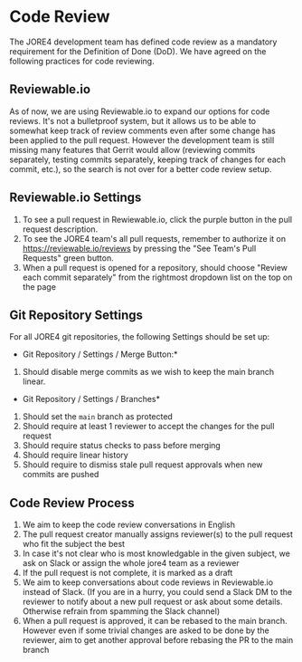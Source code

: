 # Code Review

The JORE4 development team has defined code review as a mandatory requirement for the Definition of Done (DoD). We have agreed on the following practices for code reviewing.

## Reviewable.io

As of now, we are using Reviewable.io to expand our options for code reviews. It's not a bulletproof system, but it allows us to be able to somewhat keep track of review comments even after some change has been applied to the pull request. However the development team is still missing many features that Gerrit would allow (reviewing commits separately, testing commits separately, keeping track of changes for each commit, etc.), so the search is not over for a better code review setup.

## Reviewable.io Settings

1. To see a pull request in Rewiewable.io, click the purple button in the pull request description.
2. To see the JORE4 team's all pull requests, remember to authorize it on https://reviewable.io/reviews by pressing the "See Team's Pull Requests" green button.
3. When a pull request is opened for a repository, should choose "Review each commit separately" from the rightmost dropdown list on the top on the page

## Git Repository Settings

For all JORE4 git repositories, the following Settings should be set up:

* Git Repository / Settings / Merge Button:*
1. Should disable merge commits as we wish to keep the main branch linear.

* Git Repository / Settings / Branches*
1. Should set the `main` branch as protected
2. Should require at least 1 reviewer to accept the changes for the pull request
3. Should require status checks to pass before merging
4. Should require linear history
5. Should require to dismiss stale pull request approvals when new commits are pushed

## Code Review Process

1. We aim to keep the code review conversations in English
2. The pull request creator manually assigns reviewer(s) to the pull request who fit the subject the best
3. In case it's not clear who is most knowledgable in the given subject, we ask on Slack or assign the whole jore4 team as a reviewer
4. If the pull request is not complete, it is marked as a draft
5. We aim to keep conversations about code reviews in Reviewable.io instead of Slack. (If you are in a hurry, you could send a Slack DM to the reviewer to notify about a new pull request or ask about some details. Otherwise refrain from spamming the Slack channel)
6. When a pull request is approved, it can be rebased to the main branch. However even if some trivial changes are asked to be done by the reviewer, aim to get another approval before rebasing the PR to the main branch
